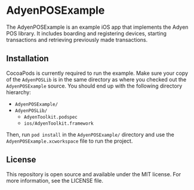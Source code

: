 # AdyenPOSExample

The AdyenPOSExample is an example iOS app that implements the Adyen POS library. It includes boarding and registering devices, starting transactions and retrieving previously made transactions.

## Installation

CocoaPods is currently required to run the example. Make sure your copy of the `AdyenPOSLib` is in the same directory as where you checked out the `AdyenPOSExample` source. You should end up with the following directory hierarchy:

- `AdyenPOSExample/`
- `AdyenPOSLib/`
  - `AdyenToolkit.podspec`
  - `ios/AdyenToolkit.framework`

Then, run `pod install` in the `AdyenPOSExample/` directory and use the `AdyenPOSExample.xcworkspace` file to run the project.

## License

This repository is open source and available under the MIT license. For more information, see the LICENSE file.
